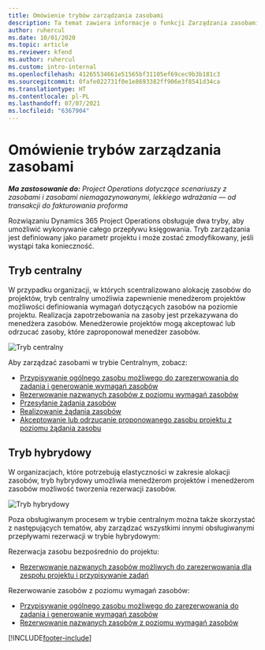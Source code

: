 ```yaml
---
title: Omówienie trybów zarządzania zasobami
description: Ta temat zawiera informacje o funkcji Zarządzania zasobami w rozwiązaniu Dynamics 365 Project Operations.
author: ruhercul
ms.date: 10/01/2020
ms.topic: article
ms.reviewer: kfend
ms.author: ruhercul
ms.custom: intro-internal
ms.openlocfilehash: 41265534661e51565bf31105ef69cec9b3b181c3
ms.sourcegitcommit: 0fafe022731f0e1e8693382ff906e3f8541d34ca
ms.translationtype: HT
ms.contentlocale: pl-PL
ms.lasthandoff: 07/07/2021
ms.locfileid: "6367904"
---
```

# <a name="resource-management-modes-overview"></a>Omówienie trybów zarządzania zasobami

_**Ma zastosowanie do:** Project Operations dotyczące scenariuszy z zasobami i zasobami niemagazynowanymi, lekkiego wdrażania — od transakcji do fakturowania proforma_


Rozwiązaniu Dynamics 365 Project Operations obsługuje dwa tryby, aby umożliwić wykonywanie całego przepływu księgowania. Tryb zarządzania jest definiowany jako parametr projektu i może zostać zmodyfikowany, jeśli wystąpi taka konieczność.    

## <a name="central-mode"></a>Tryb centralny
W przypadku organizacji, w których scentralizowano alokację zasobów do projektów, tryb centralny umożliwia zapewnienie menedżerom projektów możliwości definiowania wymagań dotyczących zasobów na poziomie projektu. Realizacja zapotrzebowania na zasoby jest przekazywana do menedżera zasobów. Menedżerowie projektów mogą akceptować lub odrzucać zasoby, które zaproponował menedżer zasobów.

![Tryb centralny](./media/resource-management-central.png)

Aby zarządzać zasobami w trybie Centralnym, zobacz:

- [Przypisywanie ogólnego zasobu możliwego do zarezerwowania do zadania i generowanie wymagań zasobów](/dynamics365/project-service/assign-generic-bookable-resource)
- [Rezerwowanie nazwanych zasobów z poziomu wymagań zasobów](/dynamics365/project-service/book-named-resource)
- [Przesyłanie żądania zasobów](/dynamics365/project-service/submit-resource-request)
- [Realizowanie żądania zasobów](/dynamics365/project-service/resource-management-fulfill-requests)
- [Akceptowanie lub odrzucanie proponowanego zasobu projektu z poziomu żądania zasobu](/dynamics365/project-service/accept-reject-proposed-resource)

## <a name="hybrid-mode"></a>Tryb hybrydowy
W organizacjach, które potrzebują elastyczności w zakresie alokacji zasobów, tryb hybrydowy umożliwia menedżerom projektów i menedżerom zasobów możliwość tworzenia rezerwacji zasobów.

![Tryb hybrydowy](./media/resource-management-hybrid.png)

Poza obsługiwanym procesem w trybie centralnym można także skorzystać z następujących tematów, aby zarządzać wszystkimi innymi obsługiwanymi przepływami rezerwacji w trybie hybrydowym:

Rezerwacja zasobu bezpośrednio do projektu:
- [Rezerwowanie nazwanych zasobów możliwych do zarezerwowania dla zespołu projektu i przypisywanie zadań](/dynamics365/project-service/assign-named-bookable-resource)

Rezerwowanie zasobów z poziomu wymagań zasobów:
- [Przypisywanie ogólnego zasobu możliwego do zarezerwowania do zadania i generowanie wymagań zasobów](/dynamics365/project-service/assign-generic-bookable-resource)
- [Rezerwowanie nazwanych zasobów z poziomu wymagań zasobów](/dynamics365/project-service/book-named-resource)


[!INCLUDE[footer-include](../includes/footer-banner.md)]